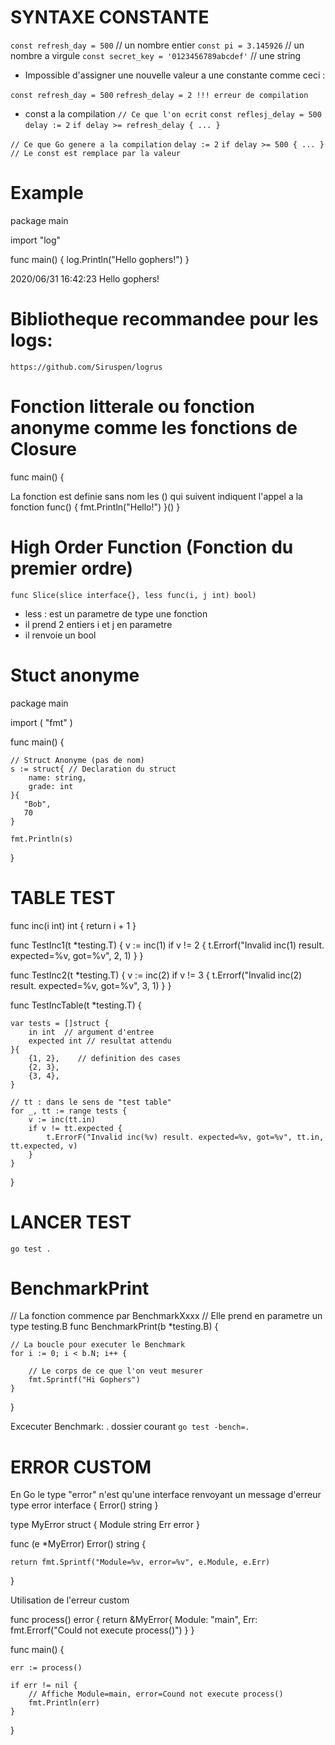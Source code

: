 # SYNTAXE CONSTANTE

`` const refresh_day = 500 ``  // un nombre entier
`` const pi = 3.145926 ``      // un nombre a virgule
`` const secret_key = '0123456789abcdef' `` // une string

- Impossible d'assigner une nouvelle valeur a une constante comme ceci :

`` const refresh_day = 500 ``
`` refresh_delay = 2 !!! erreur de compilation ``


- const a la compilation 
`` // Ce que l'on ecrit ``
`` const reflesj_delay = 500 ``
`` delay := 2 ``
`` if delay >= refresh_delay { ... } ``

`` // Ce que Go genere a la compilation ``
`` delay := 2 ``
`` if delay >= 500 { ... } // Le const est remplace par la valeur ``


# Example

package main 


import "log"


func main() {
    log.Println("Hello gophers!")
}


2020/06/31 16:42:23 Hello gophers!


# Bibliotheque recommandee pour les logs:

`` https://github.com/Siruspen/logrus ``


# Fonction litterale ou fonction anonyme comme les fonctions de Closure
func main() {
    
   La fonction est definie sans nom
   les () qui suivent indiquent l'appel a la fonction
   func() {
       fmt.Println("Hello!")
   }()
}


# High Order Function (Fonction du premier ordre)

`` func Slice(slice interface{}, less func(i, j int) bool) ``
- less : est un parametre de type une fonction
- il prend 2 entiers i et j en parametre
- il renvoie un bool


# Stuct anonyme
package main

import (
	"fmt"
)


func main() {
	
	// Struct Anonyme (pas de nom)
	s := struct{ // Declaration du struct
		name: string,
		grade: int
	}{
	   "Bob",
	   70
	}

	fmt.Println(s)
}


# TABLE TEST

func inc(i int) int {
    return i + 1
}


func TestInc1(t *testing.T) {
    v := inc(1)
    if v != 2 {
        t.Errorf("Invalid inc(1) result. expected=%v, got=%v", 2, 1)
    }
}


func TestInc2(t *testing.T) {
    v := inc(2)
    if v != 3 {
        t.Errorf("Invalid inc(2) result. expected=%v, got=%v", 3, 1)
    }
}



func TestIncTable(t *testing.T) {

    var tests = []struct {
        in int  // argument d'entree
        expected int // resultat attendu
    }{
        {1, 2},    // definition des cases
        {2, 3},
        {3, 4},
    }
    
    // tt : dans le sens de "test table"
    for _, tt := range tests {
        v := inc(tt.in)
        if v != tt.expected {
            t.ErrorF("Invalid inc(%v) result. expected=%v, got=%v", tt.in, tt.expected, v)
        }
    }
}


# LANCER TEST 
`` go test . ``

# BenchmarkPrint


// La fonction commence par BenchmarkXxxx
// Elle prend en parametre un type testing.B
func BenchmarkPrint(b *testing.B) {
    
    // La boucle pour executer le Benchmark
    for i := 0; i < b.N; i++ {
        
        // Le corps de ce que l'on veut mesurer
        fmt.Sprintf("Hi Gophers")
    }
}

Excecuter Benchmark:
. dossier courant
`` go test -bench=. ``



# ERROR CUSTOM
 En Go le type "error" n'est qu'une interface renvoyant un message d'erreur
type error interface {
    Error() string
}


type MyError struct {
    Module string
    Err error
}


func (e *MyError) Error() string {

    return fmt.Sprintf("Module=%v, error=%v", e.Module, e.Err)
}


Utilisation de l'erreur custom

func process() error {
    return &MyError{
        Module: "main",
        Err: fmt.Errorf("Could not execute process()")
    }
}



func main() {
    
    err := process()

    if err != nil {
        // Affiche Module=main, error=Cound not execute process()
        fmt.Println(err)
    }
}